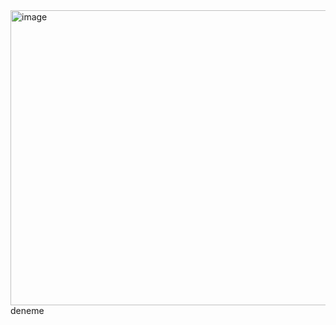 <img width="793" height="472" alt="image" src="https://github.com/user-attachments/assets/2a3a1ea9-f979-471a-8f66-aed85fb4e265" />  
deneme



